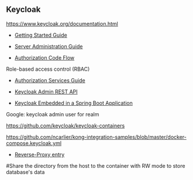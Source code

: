 

## Keycloak

https://www.keycloak.org/documentation.html

- [Getting Started Guide](https://www.keycloak.org/docs/latest/getting_started/index.html)

- [Server Administration Guide](https://www.keycloak.org/docs/latest/server_admin/index.html#authorization-code-flow)

- [Authorization Code Flow](https://www.keycloak.org/docs/latest/server_admin/index.html#authorization-code-flow)

Role-based access control (RBAC)

- [Authorization Services Guide](https://www.keycloak.org/docs/latest/authorization_services/)

- [Keycloak Admin REST API](https://www.keycloak.org/docs-api/9.0/rest-api/index.html)

- [Keycloak Embedded in a Spring Boot Application](https://www.baeldung.com/keycloak-embedded-in-spring-boot-app)



Google: keycloak admin user for realm

https://github.com/keycloak/keycloak-containers

https://github.com/ncarlier/kong-integration-samples/blob/master/docker-compose.keycloak.yml

- [Reverse-Proxy entry](https://medium.com/@wilson.wilson/manage-docker-registry-auth-with-keycloak-e0b4356cf7d0)

#Share the directory from the host to the container with RW mode to store database's data